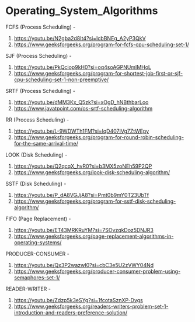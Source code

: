 # Operating_System_Algorithms

FCFS (Process Scheduling) - 
1. https://youtu.be/N2gba2d8It4?si=IcbBNEg_A2yP3QkV 
2. https://www.geeksforgeeks.org/program-for-fcfs-cpu-scheduling-set-1/

SJF (Process Scheduling) -
1. https://youtu.be/PkQciop9kH0?si=oq4soAGPNUmIMHoL
2. https://www.geeksforgeeks.org/program-for-shortest-job-first-or-sjf-cpu-scheduling-set-1-non-preemptive/
   
SRTF (Process Scheduling) - 
1. https://youtu.be/dMM3Kx_Q5zk?si=xOgD_hNBthbarLoo
2. https://www.javatpoint.com/os-srtf-scheduling-algorithm

RR (Process Scheduling) - 
1. https://youtu.be/L-9WDWTh1FM?si=lqD407IVg7ZtWEpy
2. https://www.geeksforgeeks.org/program-for-round-robin-scheduling-for-the-same-arrival-time/

LOOK (Disk Scheduling) - 
1. https://youtu.be/Q2qcqX_hvR0?si=b3MX5zoNEh59P2QP
2. https://www.geeksforgeeks.org/look-disk-scheduling-algorithm/

SSTF (Disk Scheduling) -
1. https://youtu.be/P_dA8VGJjA8?si=Pmt0b9mY0T23UbTf
2. https://www.geeksforgeeks.org/program-for-sstf-disk-scheduling-algorithm/

FIFO (Page Replacement) - 
1. https://youtu.be/ET43MRKRuYM?si=7SOvzqkDoz5DNJR3
2. https://www.geeksforgeeks.org/page-replacement-algorithms-in-operating-systems/

PRODUCER-CONSUMER -
1. https://youtu.be/Qx3P2wazwI0?si=cbC3e5U2zVWY04Nd
2. https://www.geeksforgeeks.org/producer-consumer-problem-using-semaphores-set-1/

READER-WRITER -
1. https://youtu.be/Zdzp5k3eSYg?si=1fcotaSznXP-Dvgs
2. https://www.geeksforgeeks.org/readers-writers-problem-set-1-introduction-and-readers-preference-solution/

